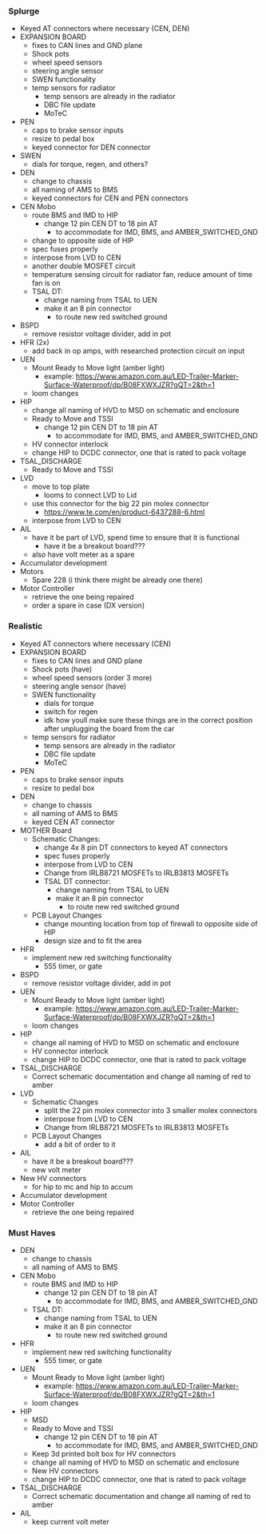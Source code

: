 
### Splurge
- Keyed AT connectors where necessary (CEN, DEN)
- EXPANSION BOARD
	- fixes to CAN lines and GND plane
	- Shock pots
	- wheel speed sensors
	- steering angle sensor
	- SWEN functionality
	- temp sensors for radiator 
		- temp sensors are already in the radiator 
		- DBC file update
		- MoTeC
- PEN
	- caps to brake sensor inputs
	- resize to pedal box
	- keyed connector for DEN connector
- SWEN 
	- dials for torque, regen, and others?
- DEN
	- change to chassis
	- all naming of AMS to BMS
	- keyed connectors for CEN and PEN connectors
- CEN Mobo
	- route BMS and IMD to HIP
		- change 12 pin CEN DT to 18 pin AT
			- to accommodate for IMD, BMS, and AMBER_SWITCHED_GND
	- change to opposite side of HIP
	- spec fuses properly
	- interpose from LVD to CEN
	- another double MOSFET circuit 
	- temperature sensing circuit for radiator fan, reduce amount of time fan is on
	- TSAL DT:
		- change naming from TSAL to UEN
		- make it an 8 pin connector
			- to route new red switched ground
- BSPD 
	- remove resistor voltage divider, add in pot
- HFR (2x)
	- add back in op amps, with researched protection circuit on input
- UEN
	-  Mount Ready to Move light (amber light)
		- example: https://www.amazon.com.au/LED-Trailer-Marker-Surface-Waterproof/dp/B08FXWXJZR?gQT=2&th=1
	- loom changes
- HIP 
	- change all naming of HVD to MSD on schematic and enclosure
	- Ready to Move and TSSI
		- change 12 pin CEN DT to 18 pin AT
			- to accommodate for IMD, BMS, and AMBER_SWITCHED_GND
	- HV connector interlock 
	- change HIP to DCDC connector, one that is rated to pack voltage
- TSAL_DISCHARGE
	- Ready to Move and TSSI
- LVD
	- move to top plate 
		- looms to connect LVD to Lid
	- use this connector for the big 22 pin molex connector
		- https://www.te.com/en/product-6437288-6.html
	- interpose from LVD to CEN
- AIL
	- have it be part of LVD, spend time to ensure that it is functional
		- have it be a breakout board???
	- also have volt meter as a spare
- Accumulator development
- Motors
	- Spare 228 (i think there might be already one there)
- Motor Controller
	- retrieve the one being repaired
	- order a spare in case (DX version)

### Realistic 
- Keyed AT connectors where necessary (CEN)
- EXPANSION BOARD
	- fixes to CAN lines and GND plane
	- Shock pots (have)
	- wheel speed sensors (order 3 more)
	- steering angle sensor (have)
	- SWEN functionality
		- dials for torque
		- switch for regen
		- idk how youll make sure these things are in the correct position after unplugging the board from the car
	- temp sensors for radiator 
		- temp sensors are already in the radiator 
		- DBC file update
		- MoTeC
- PEN
	- caps to brake sensor inputs
	- resize to pedal box
- DEN
	- change to chassis
	- all naming of AMS to BMS
	- keyed CEN AT connector
- MOTHER Board
	- Schematic Changes:
		- change 4x 8 pin DT connectors to keyed AT connectors
		- spec fuses properly
		- interpose from LVD to CEN
		- Change from IRLB8721 MOSFETs to IRLB3813 MOSFETs
		- TSAL DT connector:
			- change naming from TSAL to UEN
			- make it an 8 pin connector
				- to route new red switched ground
	- PCB Layout Changes
		- change mounting location from top of firewall to opposite side of HIP
		- design size and to fit the area
- HFR
	- implement new red switching functionality 
		- 555 timer, or gate
- BSPD 
	- remove resistor voltage divider, add in pot
- UEN
	-  Mount Ready to Move light (amber light)
		- example: https://www.amazon.com.au/LED-Trailer-Marker-Surface-Waterproof/dp/B08FXWXJZR?gQT=2&th=1
	- loom changes
- HIP 
	- change all naming of HVD to MSD on schematic and enclosure
	- HV connector interlock 
	- change HIP to DCDC connector, one that is rated to pack voltage
- TSAL_DISCHARGE
	- Correct schematic documentation and change all naming of red to amber
- LVD
	- Schematic Changes
		- split the 22 pin molex connector into 3 smaller molex connectors
		- interpose from LVD to CEN
		- Change from IRLB8721 MOSFETs to IRLB3813 MOSFETs
	- PCB Layout Changes
		- add a bit of order to it
- AIL
	- have it be a breakout board???
	- new volt meter
- New HV connectors
	- for hip to mc and hip to accum
- Accumulator development
- Motor Controller
	- retrieve the one being repaired

### Must Haves
- DEN
	- change to chassis
	- all naming of AMS to BMS
- CEN Mobo
	- route BMS and IMD to HIP
		- change 12 pin CEN DT to 18 pin AT
			- to accommodate for IMD, BMS, and AMBER_SWITCHED_GND
	- TSAL DT:
		- change naming from TSAL to UEN
		- make it an 8 pin connector
			- to route new red switched ground
- HFR
	- implement new red switching functionality 
		- 555 timer, or gate
- UEN
	-  Mount Ready to Move light (amber light)
		- example: https://www.amazon.com.au/LED-Trailer-Marker-Surface-Waterproof/dp/B08FXWXJZR?gQT=2&th=1
	- loom changes
- HIP 
	- MSD
	- Ready to Move and TSSI
		- change 12 pin CEN DT to 18 pin AT
			- to accommodate for IMD, BMS, and AMBER_SWITCHED_GND
	- Keep 3d printed bolt box for HV connectors
	- change all naming of HVD to MSD on schematic and enclosure
	- New HV connectors
	- change HIP to DCDC connector, one that is rated to pack voltage
- TSAL_DISCHARGE
	- Correct schematic documentation and change all naming of red to amber
- AIL
	- keep current volt meter

